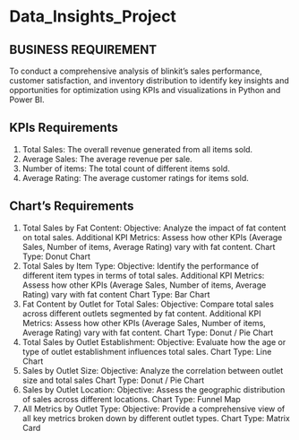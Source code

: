 # Data_Insights_Project
## BUSINESS REQUIREMENT
To conduct a comprehensive analysis of blinkit’s sales performance, customer satisfaction, and inventory distribution to identify key insights and opportunities for optimization using KPIs and visualizations in Python and Power BI.

## KPIs Requirements
1.	Total Sales: The overall revenue generated from all items sold.
2.	Average Sales: The average revenue per sale.
3.	Number of items: The total count of different items sold.
4.	Average Rating: The average customer ratings for items sold.

## Chart’s Requirements
1.	Total Sales by Fat Content:
Objective: Analyze the impact of fat content on total sales.
Additional KPI Metrics: Assess how other KPIs (Average Sales, Number of items, Average Rating) vary with fat content.
Chart Type: Donut Chart  
2.	Total Sales by Item Type:
Objective: Identify the performance of different item types in terms of total sales.
Additional KPI Metrics: Assess how other KPIs (Average Sales, Number of items, Average Rating) vary with fat content
Chart Type: Bar Chart
3.	Fat Content by Outlet for Total Sales:
Objective: Compare total sales across different outlets segmented by fat content.
Additional KPI Metrics: Assess how other KPIs (Average Sales, Number of items, Average Rating) vary with fat content.
Chart Type: Donut / Pie Chart
4.	Total Sales by Outlet Establishment:
Objective: Evaluate how the age or type of outlet establishment influences total sales.
Chart Type: Line Chart
5.	Sales by Outlet Size:
Objective: Analyze the correlation between outlet size and total sales
Chart Type: Donut / Pie Chart
6.	Sales by Outlet Location:
Objective: Assess the geographic distribution of sales across different locations.
Chart Type: Funnel Map
7.	All Metrics by Outlet Type:
Objective: Provide a comprehensive view of all key metrics broken down by different     outlet types.
Chart Type: Matrix Card

